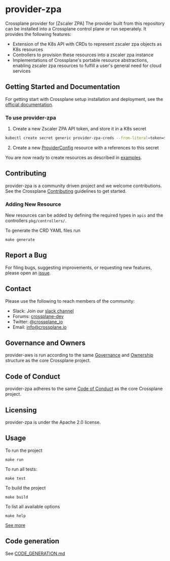# provider-zpa

Crossplane provider for [Zscaler ZPA]
The provider built from this repository can be installed into a Crossplane control plane or run seperately. It provides the following features:

* Extension of the K8s API with CRDs to represent zscaler zpa objects as K8s resources
* Controllers to provision these resources into a zscaler zpa instance
* Implementations of Crossplane's portable resource abstractions, enabling zscaler zpa resources to fulfill a user's general need for cloud services

## Getting Started and Documentation

For getting start with Crossplane setup installation and deployment, see the [official documentation](https://crossplane.io/docs/latest).

### To use provider-zpa

1. Create a new Zscaler ZPA API token, and store it in a K8s secret
```bash
kubectl create secret generic provider-zpa-creds --from-literal=token=$API_TOKEN -n crossplane-system
```
2. Create a new [ProviderConfig](examples/config/zpa-provider-config.yaml) resource with a references to this secret

You are now ready to create resources as described in [examples](examples).

## Contributing

provider-zpa is a community driven project and we welcome contributions. See the
Crossplane
[Contributing](https://github.com/crossplane/crossplane/blob/master/CONTRIBUTING.md)
guidelines to get started.

### Adding New Resource

New resources can be added by defining the required types in `apis` and the controllers `pkg/controllers/`.

To generate the CRD YAML files run

    make generate


## Report a Bug

For filing bugs, suggesting improvements, or requesting new features, please
open an [issue](https://github.com/haarchri/provider-zpa/issues).

## Contact

Please use the following to reach members of the community:

* Slack: Join our [slack channel](https://slack.crossplane.io)
* Forums:
  [crossplane-dev](https://groups.google.com/forum/#!forum/crossplane-dev)
* Twitter: [@crossplane_io](https://twitter.com/crossplane_io)
* Email: [info@crossplane.io](mailto:info@crossplane.io)

## Governance and Owners

provider-aws is run according to the same
[Governance](https://github.com/crossplane/crossplane/blob/master/GOVERNANCE.md)
and [Ownership](https://github.com/crossplane/crossplane/blob/master/OWNERS.md)
structure as the core Crossplane project.

## Code of Conduct

provider-zpa adheres to the same [Code of
Conduct](https://github.com/crossplane/crossplane/blob/master/CODE_OF_CONDUCT.md)
as the core Crossplane project.

## Licensing

provider-zpa is under the Apache 2.0 license.


## Usage

To run the project

    make run

To run all tests:

    make test

To build the project

    make build

To list all available options

    make help

[See more](./INSTALL.md)

## Code generation

See [CODE_GENERATION.md](./CODE_GENERATION.md)

